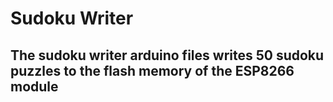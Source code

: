 # Sudoku Writer

## The sudoku writer arduino files writes 50 sudoku puzzles to the flash memory of the ESP8266 module
